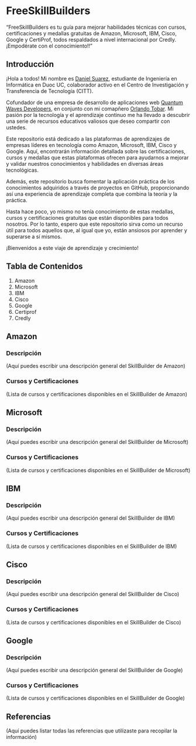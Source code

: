 # FreeSkillBuilders

“FreeSkillBuilders es tu guía para mejorar habilidades técnicas con cursos, certificaciones y medallas gratuitas de Amazon, Microsoft, IBM, Cisco, Google y CertiProf, todos respaldados a nivel internacional por Credly. ¡Empodérate con el conocimiento!!”

## Introducción

¡Hola a todos! Mi nombre es [Daniel Suarez](https://www.credly.com/users/daniel-josue-suarez-quevedo/badges), estudiante de Ingeniería en Informática en Duoc UC, colaborador activo en el Centro de Investigación y Transferencia de Tecnología (CITT).

Cofundador de una empresa de desarrollo de aplicaciones web [Quantum Waves Developers](https://quantumwavesdevelopers.000webhostapp.com/), en conjunto con mi comapñero [Orlando Tobar](https://www.credly.com/users/orlando-jafet-tobar-diaz/badges). Mi pasión por la tecnología y el aprendizaje continuo me ha llevado a descubrir una serie de recursos educativos valiosos que deseo compartir con ustedes.

Este repositorio está dedicado a las plataformas de aprendizajes de empresas líderes en tecnología como Amazon, Microsoft, IBM, Cisco y Google. Aquí, encontrarán información detallada sobre las certificaciones, cursos y medallas que estas plataformas ofrecen para ayudarnos a mejorar y validar nuestros conocimientos y habilidades en diversas áreas tecnológicas.

Además, este repositorio busca fomentar la aplicación práctica de los conocimientos adquiridos a través de proyectos en GitHub, proporcionando así una experiencia de aprendizaje completa que combina la teoría y la práctica.

Hasta hace poco, yo mismo no tenía conocimiento de estas medallas, cursos y certificaciones gratuitas que están disponibles para todos nosotros. Por lo tanto, espero que este repositorio sirva como un recurso útil para todos aquellos que, al igual que yo, están ansiosos por aprender y superarse a sí mismos.

¡Bienvenidos a este viaje de aprendizaje y crecimiento!

## Tabla de Contenidos

1. Amazon
2. Microsoft
3. IBM
4. Cisco
5. Google
6. Certiprof
7. Credly

## Amazon

### Descripción

(Aquí puedes escribir una descripción general del SkillBuilder de Amazon)

### Cursos y Certificaciones

(Lista de cursos y certificaciones disponibles en el SkillBuilder de Amazon)

## Microsoft

### Descripción

(Aquí puedes escribir una descripción general del SkillBuilder de Microsoft)

### Cursos y Certificaciones

(Lista de cursos y certificaciones disponibles en el SkillBuilder de Microsoft)

## IBM

### Descripción

(Aquí puedes escribir una descripción general del SkillBuilder de IBM)

### Cursos y Certificaciones

(Lista de cursos y certificaciones disponibles en el SkillBuilder de IBM)

## Cisco

### Descripción

(Aquí puedes escribir una descripción general del SkillBuilder de Cisco)

### Cursos y Certificaciones

(Lista de cursos y certificaciones disponibles en el SkillBuilder de Cisco)

## Google

### Descripción

(Aquí puedes escribir una descripción general del SkillBuilder de Google)

### Cursos y Certificaciones

(Lista de cursos y certificaciones disponibles en el SkillBuilder de Google)

## Referencias

(Aquí puedes listar todas las referencias que utilizaste para recopilar la información)
